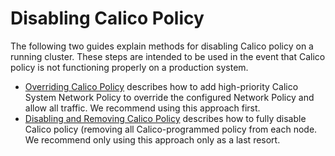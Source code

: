 # Disabling Calico Policy

The following two guides explain methods for disabling Calico policy on a running cluster. These steps are intended to be
used in the event that Calico policy is not functioning properly on a production system.

- [Overriding Calico Policy](override-policy.md) describes how to add high-priority Calico System Network Policy to
  override the configured Network Policy and allow all traffic.  We recommend using this approach first.
- [Disabling and Removing Calico Policy](remove-policy.md) describes how to fully disable Calico policy (removing all 
  Calico-programmed policy from each node.  We recommend only using this approach only as a last resort.
  
